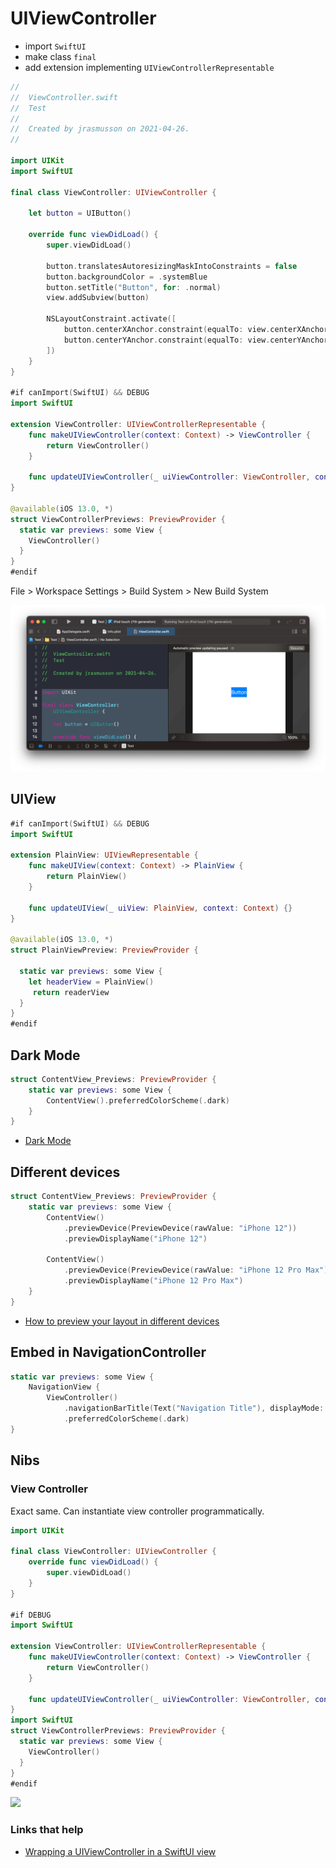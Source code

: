 # UIViewController

- import `SwiftUI`
- make class `final`
- add extension implementing `UIViewControllerRepresentable`

```swift
//
//  ViewController.swift
//  Test
//
//  Created by jrasmusson on 2021-04-26.
//

import UIKit
import SwiftUI

final class ViewController: UIViewController {

    let button = UIButton()
    
    override func viewDidLoad() {
        super.viewDidLoad()
        
        button.translatesAutoresizingMaskIntoConstraints = false
        button.backgroundColor = .systemBlue
        button.setTitle("Button", for: .normal)
        view.addSubview(button)
        
        NSLayoutConstraint.activate([
            button.centerXAnchor.constraint(equalTo: view.centerXAnchor),
            button.centerYAnchor.constraint(equalTo: view.centerYAnchor),
        ])
    }
}

#if canImport(SwiftUI) && DEBUG
import SwiftUI

extension ViewController: UIViewControllerRepresentable {
    func makeUIViewController(context: Context) -> ViewController {
        return ViewController()
    }
    
    func updateUIViewController(_ uiViewController: ViewController, context: Context) {}
}

@available(iOS 13.0, *)
struct ViewControllerPreviews: PreviewProvider {
  static var previews: some View {
    ViewController()
  }
}
#endif
```

File > Workspace Settings > Build System > New Build System

![](images/vc.png)

## UIView

```swift
#if canImport(SwiftUI) && DEBUG
import SwiftUI

extension PlainView: UIViewRepresentable {
    func makeUIView(context: Context) -> PlainView {
        return PlainView()
    }

    func updateUIView(_ uiView: PlainView, context: Context) {}
}

@available(iOS 13.0, *)
struct PlainViewPreview: PreviewProvider {

  static var previews: some View {
    let headerView = PlainView()
	 return readerView
  }
}
#endif
```

## Dark Mode

```swift
struct ContentView_Previews: PreviewProvider {
    static var previews: some View {
        ContentView().preferredColorScheme(.dark)
    }
}
```

- [Dark Mode](https://www.hackingwithswift.com/quick-start/swiftui/how-to-preview-your-layout-in-light-and-dark-mode)


## Different devices

```swift
struct ContentView_Previews: PreviewProvider {
    static var previews: some View {
        ContentView()
            .previewDevice(PreviewDevice(rawValue: "iPhone 12"))
            .previewDisplayName("iPhone 12")

        ContentView()
            .previewDevice(PreviewDevice(rawValue: "iPhone 12 Pro Max"))
            .previewDisplayName("iPhone 12 Pro Max")
    }
}
```

- [How to preview your layout in different devices](https://www.hackingwithswift.com/quick-start/swiftui/how-to-preview-your-layout-in-different-devices)

## Embed in NavigationController

```swift
static var previews: some View {
    NavigationView {
        ViewController()
            .navigationBarTitle(Text("Navigation Title"), displayMode: .inline)
            .preferredColorScheme(.dark)
}
```

## Nibs

### View Controller

Exact same. Can instantiate view controller programmatically.

```swift
import UIKit

final class ViewController: UIViewController {
    override func viewDidLoad() {
        super.viewDidLoad()        
    }
}

#if DEBUG
import SwiftUI

extension ViewController: UIViewControllerRepresentable {
    func makeUIViewController(context: Context) -> ViewController {
        return ViewController()
    }
    
    func updateUIViewController(_ uiViewController: ViewController, context: Context) {}
}
import SwiftUI
struct ViewControllerPreviews: PreviewProvider {
  static var previews: some View {
    ViewController()
  }
}
#endif
```

![](images/nibvc.png)

### Links that help

- [Wrapping a UIViewController in a SwiftUI view](README.md)






